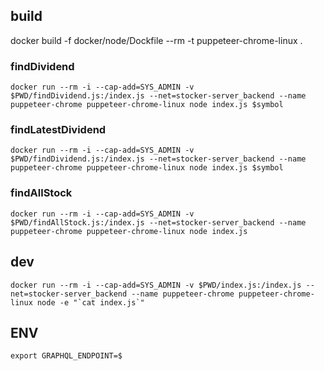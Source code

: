## build
docker build -f docker/node/Dockfile --rm -t puppeteer-chrome-linux .

### findDividend
```
docker run --rm -i --cap-add=SYS_ADMIN -v $PWD/findDividend.js:/index.js --net=stocker-server_backend --name puppeteer-chrome puppeteer-chrome-linux node index.js $symbol
```

### findLatestDividend
```
docker run --rm -i --cap-add=SYS_ADMIN -v $PWD/findDividend.js:/index.js --net=stocker-server_backend --name puppeteer-chrome puppeteer-chrome-linux node index.js $symbol
```

### findAllStock
```
docker run --rm -i --cap-add=SYS_ADMIN -v $PWD/findAllStock.js:/index.js --net=stocker-server_backend --name puppeteer-chrome puppeteer-chrome-linux node index.js
```

## dev
```
docker run --rm -i --cap-add=SYS_ADMIN -v $PWD/index.js:/index.js --net=stocker-server_backend --name puppeteer-chrome puppeteer-chrome-linux node -e "`cat index.js`"
```

## ENV
```
export GRAPHQL_ENDPOINT=$
```